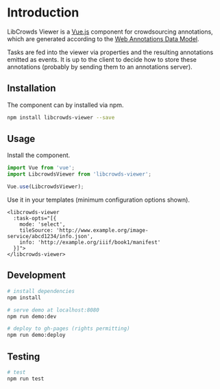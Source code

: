 # Introduction

LibCrowds Viewer is a [Vue.js](https://vuejs.org/v2/guide/) component for crowdsourcing annotations, which are generated according to the [Web Annotations Data Model](https://www.w3.org/TR/annotation-model/).

Tasks are fed into the viewer via properties and the resulting annotations emitted as events. It is up to the client to decide how to store these annotations (probably by sending them to an annotations server).

## Installation

The component can by installed via npm.

```bash
npm install libcrowds-viewer --save
```

## Usage

Install the component.

```js
import Vue from 'vue';
import LibcrowdsViewer from 'libcrowds-viewer';

Vue.use(LibcrowdsViewer);
```

Use it in your templates \(minimum configuration options shown\).

```vue
<libcrowds-viewer
  :task-opts="[{
    mode: 'select',
    tileSource: 'http://www.example.org/image-service/abcd1234/info.json',
    info: 'http://example.org/iiif/book1/manifest'
  }]">
</libcrowds-viewer>
```

## Development

```bash
# install dependencies
npm install

# serve demo at localhost:8080
npm run demo:dev

# deploy to gh-pages (rights permitting)
npm run demo:deploy
```

## Testing

```bash
# test
npm run test
```



